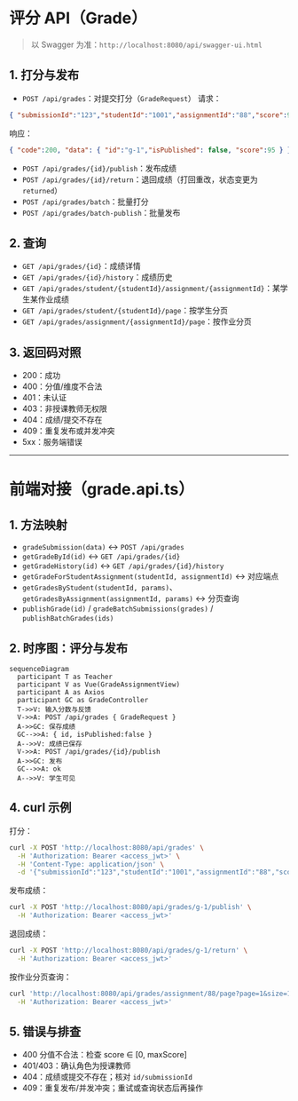 # 评分 API（Grade）

> 以 Swagger 为准：`http://localhost:8080/api/swagger-ui.html`

## 1. 打分与发布
- `POST /api/grades`：对提交打分（`GradeRequest`）
请求：
```json
{ "submissionId":"123","studentId":"1001","assignmentId":"88","score":95,"feedback":"Great","maxScore":100,"publishImmediately":false }
```
响应：
```json
{ "code":200, "data": { "id":"g-1","isPublished": false, "score":95 } }
```

- `POST /api/grades/{id}/publish`：发布成绩
- `POST /api/grades/{id}/return`：退回成绩（打回重改，状态变更为 `returned`）
- `POST /api/grades/batch`：批量打分
- `POST /api/grades/batch-publish`：批量发布

## 2. 查询
- `GET /api/grades/{id}`：成绩详情
- `GET /api/grades/{id}/history`：成绩历史
- `GET /api/grades/student/{studentId}/assignment/{assignmentId}`：某学生某作业成绩
- `GET /api/grades/student/{studentId}/page`：按学生分页
- `GET /api/grades/assignment/{assignmentId}/page`：按作业分页

## 3. 返回码对照
- 200：成功
- 400：分值/维度不合法
- 401：未认证
- 403：非授课教师无权限
- 404：成绩/提交不存在
- 409：重复发布或并发冲突
- 5xx：服务端错误

---

# 前端对接（grade.api.ts）

## 1. 方法映射
- `gradeSubmission(data)` ↔ `POST /api/grades`
- `getGradeById(id)` ↔ `GET /api/grades/{id}`
- `getGradeHistory(id)` ↔ `GET /api/grades/{id}/history`
- `getGradeForStudentAssignment(studentId, assignmentId)` ↔ 对应端点
- `getGradesByStudent(studentId, params)`、`getGradesByAssignment(assignmentId, params)` ↔ 分页查询
- `publishGrade(id)` / `gradeBatchSubmissions(grades)` / `publishBatchGrades(ids)`

## 2. 时序图：评分与发布
```mermaid
sequenceDiagram
  participant T as Teacher
  participant V as Vue(GradeAssignmentView)
  participant A as Axios
  participant GC as GradeController
  T->>V: 输入分数与反馈
  V->>A: POST /api/grades { GradeRequest }
  A->>GC: 保存成绩
  GC-->>A: { id, isPublished:false }
  A-->>V: 成绩已保存
  V->>A: POST /api/grades/{id}/publish
  A->>GC: 发布
  GC-->>A: ok
  A-->>V: 学生可见
```

## 4. curl 示例
打分：
```bash
curl -X POST 'http://localhost:8080/api/grades' \
  -H 'Authorization: Bearer <access_jwt>' \
  -H 'Content-Type: application/json' \
  -d '{"submissionId":"123","studentId":"1001","assignmentId":"88","score":95,"feedback":"Great","maxScore":100,"publishImmediately":false}'
```

发布成绩：
```bash
curl -X POST 'http://localhost:8080/api/grades/g-1/publish' \
  -H 'Authorization: Bearer <access_jwt>'
```

退回成绩：
```bash
curl -X POST 'http://localhost:8080/api/grades/g-1/return' \
  -H 'Authorization: Bearer <access_jwt>'
```

按作业分页查询：
```bash
curl 'http://localhost:8080/api/grades/assignment/88/page?page=1&size=10' \
  -H 'Authorization: Bearer <access_jwt>'
```

## 5. 错误与排查
- 400 分值不合法：检查 score ∈ [0, maxScore]
- 401/403：确认角色为授课教师
- 404：成绩或提交不存在；核对 `id/submissionId`
- 409：重复发布/并发冲突；重试或查询状态后再操作
